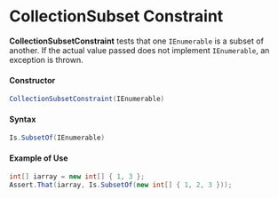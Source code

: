 # CollectionSubset Constraint


**CollectionSubsetConstraint** tests that one `IEnumerable` is a subset of another. If the actual value passed does not implement `IEnumerable`, an exception is thrown.

#### Constructor

```csharp
CollectionSubsetConstraint(IEnumerable)
```

#### Syntax

```csharp
Is.SubsetOf(IEnumerable)
```

#### Example of Use

```csharp
int[] iarray = new int[] { 1, 3 };
Assert.That(iarray, Is.SubsetOf(new int[] { 1, 2, 3 }));
```

